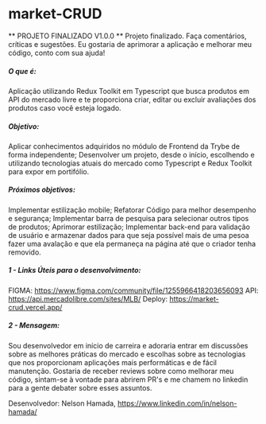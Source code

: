 # market-CRUD

** PROJETO FINALIZADO V1.0.0 **
  Projeto finalizado.
  Faça comentários, críticas e sugestões. Eu gostaria de aprimorar a aplicação e melhorar meu código, conto com sua ajuda!

##### O que é: #####
Aplicação utilizando Redux Toolkit em Typescript que  busca produtos em API do mercado livre e te proporciona criar, editar ou excluir avaliações dos produtos caso você esteja logado.

##### Objetivo: #####
Aplicar conhecimentos adquiridos no módulo de Frontend da Trybe de forma independente;
Desenvolver um projeto, desde o início, escolhendo e utilizando tecnologias atuais do mercado como Typescript e Redux Toolkit para expor em portifólio.

##### Próximos objetivos: #####
Implementar estilização mobile;
Refatorar Código para melhor desempenho e segurança;
Implementar barra de pesquisa para selecionar outros tipos de produtos;
Aprimorar estilização;
Implementar back-end para validação de usuário e armazenar dados para que seja possível mais de uma pesoa fazer uma avalação e que ela permaneça na página até que o criador tenha removido.

##### 1 - Links Úteis para o desenvolvimento: #####
FIGMA: https://www.figma.com/community/file/1255966418203656093
API: https://api.mercadolibre.com/sites/MLB/ 
Deploy: https://market-crud.vercel.app/

##### 2 - Mensagem: ##### 
Sou desenvolvedor em início de carreira e adoraria entrar em discussões sobre as melhores práticas do mercado e escolhas sobre as tecnologias que nos proporcionam aplicações mais performáticas e de fácil manutenção. Gostaria de receber reviews sobre como melhorar meu código, sintam-se à vontade para abrirem PR's e me chamem no linkedin para a gente debater sobre esses assuntos.

Desenvolvedor:
Nelson Hamada,
https://www.linkedin.com/in/nelson-hamada/
